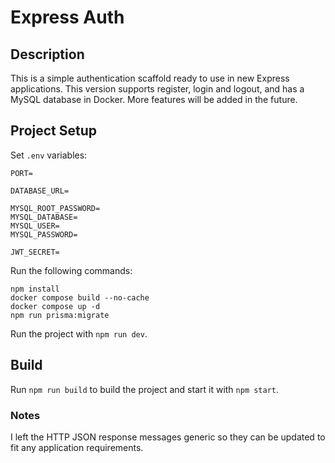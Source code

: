 # Express Auth

## Description
This is a simple authentication scaffold ready to use in new Express applications. This version supports register, login and logout, and has a MySQL database in Docker. More features will be added in the future.

## Project Setup
Set `.env` variables:
```dotenv
PORT=

DATABASE_URL=

MYSQL_ROOT_PASSWORD=
MYSQL_DATABASE=
MYSQL_USER=
MYSQL_PASSWORD=

JWT_SECRET=
```

Run the following commands:
```shell
npm install
docker compose build --no-cache
docker compose up -d
npm run prisma:migrate
```

Run the project with `npm run dev`.

## Build
Run `npm run build` to build the project and start it with `npm start`.

### Notes
I left the HTTP JSON response messages generic so they can be updated to fit  any application requirements.

